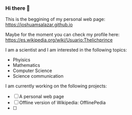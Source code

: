 ### Hi there 👋

<!--
**joshuamsalazar/joshuamsalazar** is a ✨ _special_ ✨ repository because its `README.md` (this file) appears on your GitHub profile.

Here are some ideas to get you started:

- 🔭 I’m currently working on ...
- 🌱 I’m currently learning ...
- 👯 I’m looking to collaborate on ...
- 🤔 I’m looking for help with ...
- 💬 Ask me about ...
- 📫 How to reach me: ...
- 😄 Pronouns: ...
- ⚡ Fun fact: ...
-->

This is the beggining of my personal web page: https://joshuamsalazar.github.io

Maybe for the moment you can check my profile here: https://es.wikipedia.org/wiki/Usuario:Thelichprince

I am a scientist and I am interested in the following topics:
- Phyisics
- Mathematics
- Computer Science
- Science communication

I am currently working on the following projects:
- [ ] A personal web page
- [ ] Offline version of Wikipedia: OfflinePedia
- [ ] 
